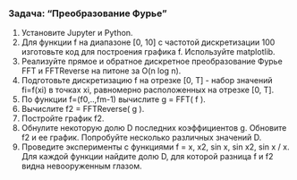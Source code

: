 ### Задача: “Преобразование Фурье”
1. Установите Jupyter и Python.
2. Для функции f на диапазоне [0, 10] с частотой дискретизации 100 изготовьте код для построения графика f. Используйте matplotlib.
3. Реализуйте прямое и обратное дискретное преобразование Фурье FFT и FFTReverse на питоне за O(n log n).
4. Подготовьте дискретизацию f на отрезке [0, T] - набор значений fi=f(xi) в точках xi, равномерно расположенных на отрезке [0, T].
5. По функции f=(f0,..,fm-1) вычислите g = FFT( f ).
6. Вычислите f2 = FFTReverse( g ).
7. Постройте график f2.
8. Обнулите некоторую долю D последних коэффициентов g. Обновите f2 и ее график. Попробуйте несколько различных значений D.
9. Проведите эксперименты с функциями f = x, x2, sin x, sin x2, sin x / x. Для каждой функции найдите долю D, для которой разница f и f2 видна невооруженным глазом.

